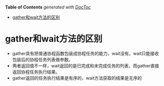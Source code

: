 <!-- START doctoc generated TOC please keep comment here to allow auto update -->
<!-- DON'T EDIT THIS SECTION, INSTEAD RE-RUN doctoc TO UPDATE -->
**Table of Contents**  *generated with [DocToc](https://github.com/thlorenz/doctoc)*

- [gather和wait方法的区别](#gather%E5%92%8Cwait%E6%96%B9%E6%B3%95%E7%9A%84%E5%8C%BA%E5%88%AB)

<!-- END doctoc generated TOC please keep comment here to allow auto update -->

# gather和wait方法的区别


- gather具有把普通协程函数包装成协程任务的能力，wait没有。wait只能接收包装后的协程任务列表做参数。
- 两者返回值不一样，wait返回的是已完成和未完成任务的列表，而gather直接返回协程任务执行结果。
- gather返回的任务执行结果是有序的，wait方法获取的结果是无序的